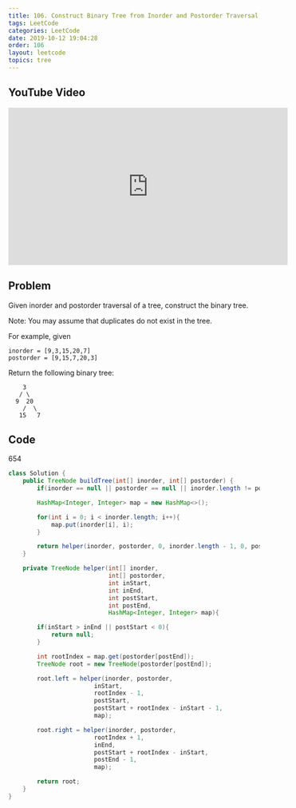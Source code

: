 ```yaml
---
title: 106. Construct Binary Tree from Inorder and Postorder Traversal
tags: LeetCode
categories: LeetCode
date: 2019-10-12 19:04:28
order: 106
layout: leetcode
topics: tree
---
```


## YouTube Video

<iframe width="560" height="315" src="https://www.youtube.com/embed/euO5pWQtqNQ" frameborder="0" allow="accelerometer; autoplay; encrypted-media; gyroscope; picture-in-picture" allowfullscreen></iframe>

## Problem

Given inorder and postorder traversal of a tree, construct the binary tree.

Note:
You may assume that duplicates do not exist in the tree.

For example, given

```
inorder = [9,3,15,20,7]
postorder = [9,15,7,20,3]
```

Return the following binary tree:

```
    3
   / \
  9  20
    /  \
   15   7
```

## Code

654

```java
class Solution {
    public TreeNode buildTree(int[] inorder, int[] postorder) {
        if(inorder == null || postorder == null || inorder.length != postorder.length) return null;

        HashMap<Integer, Integer> map = new HashMap<>();

        for(int i = 0; i < inorder.length; i++){
            map.put(inorder[i], i);
        }

        return helper(inorder, postorder, 0, inorder.length - 1, 0, postorder.length - 1, map);
    }

    private TreeNode helper(int[] inorder,
                            int[] postorder,
                            int inStart,
                            int inEnd,
                            int postStart,
                            int postEnd,
                            HashMap<Integer, Integer> map){

        if(inStart > inEnd || postStart < 0){
            return null;
        }

        int rootIndex = map.get(postorder[postEnd]);
        TreeNode root = new TreeNode(postorder[postEnd]);

        root.left = helper(inorder, postorder,
                        inStart,
                        rootIndex - 1,
                        postStart,
                        postStart + rootIndex - inStart - 1,
                        map);

        root.right = helper(inorder, postorder,
                        rootIndex + 1,
                        inEnd,
                        postStart + rootIndex - inStart,
                        postEnd - 1,
                        map);

        return root;
    }
}
```
